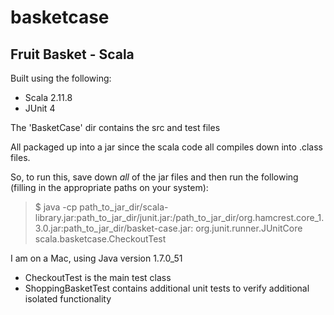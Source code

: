 # basketcase

Fruit Basket - Scala 
---------------------

Built using the following:
- Scala 2.11.8
- JUnit 4

The 'BasketCase' dir contains the src and test files

All packaged up into a jar since the scala code all compiles down into .class files.  

So, to run this, save down *all* of the jar files and then run the following (filling in the appropriate paths on your system):

> $ java -cp path_to_jar_dir/scala-library.jar:path_to_jar_dir/junit.jar:/path_to_jar_dir/org.hamcrest.core_1.3.0.jar:path_to_jar_dir/basket-case.jar: org.junit.runner.JUnitCore scala.basketcase.CheckoutTest

I am on a Mac, using Java version 1.7.0_51

- CheckoutTest is the main test class
- ShoppingBasketTest contains additional unit tests to verify additional isolated functionality

